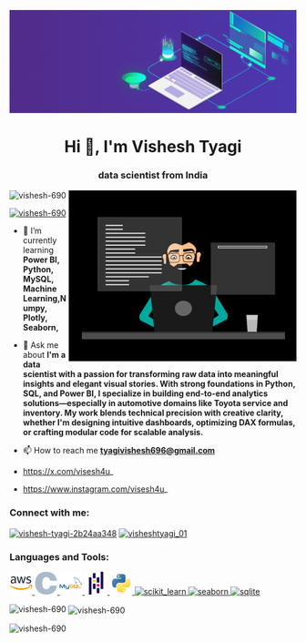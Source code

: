 ![logo](https://github.com/codewithkryptora/CodeWithKryptora/blob/main/header_gif.gif)
<h1 align="center">Hi 👋, I'm Vishesh Tyagi</h1>
<h3 align="center">data scientist from India</h3>

<img align="right" alt="Kryptora" width="400" src="https://github.com/codewithkryptora/CodeWithKryptora/blob/main/programmer.gif">

<p align="left"> <img src="https://komarev.com/ghpvc/?username=vishesh-690&label=Profile%20views&color=0e75b6&style=flat" alt="vishesh-690" /> </p>

<p align="left"> <a href="https://github.com/ryo-ma/github-profile-trophy"><img src="https://github-profile-trophy.vercel.app/?username=vishesh-690" alt="vishesh-690" /></a> </p>

- 🌱 I’m currently learning **Power BI, Python, MySQL, Machine Learning,Numpy, Plotly, Seaborn,**

- 💬 Ask me about **I'm a data scientist with a passion for transforming raw data into meaningful insights and elegant visual stories. With strong foundations in Python, SQL, and Power BI, I specialize in building end-to-end analytics solutions—especially in automotive domains like Toyota service and inventory. My work blends technical precision with creative clarity, whether I'm designing intuitive dashboards, optimizing DAX formulas, or crafting modular code for scalable analysis.**

- 📫 How to reach me **tyagivishesh696@gmail.com**
- https://x.com/visesh4u_
- https://www.instagram.com/visesh4u_

<h3 align="left">Connect with me:</h3>
<p align="left">
<a href="https://linkedin.com/in/vishesh-tyagi-2b24aa348" target="blank"><img align="center" src="https://raw.githubusercontent.com/rahuldkjain/github-profile-readme-generator/master/src/images/icons/Social/linked-in-alt.svg" alt="vishesh-tyagi-2b24aa348" height="30" width="40" /></a>
<a href="https://kaggle.com/visheshtyagi_01" target="blank"><img align="center" src="https://raw.githubusercontent.com/rahuldkjain/github-profile-readme-generator/master/src/images/icons/Social/kaggle.svg" alt="visheshtyagi_01" height="30" width="40" /></a>
</p>

<h3 align="left">Languages and Tools:</h3>
<p align="left"> <a href="https://aws.amazon.com" target="_blank" rel="noreferrer"> <img src="https://raw.githubusercontent.com/devicons/devicon/master/icons/amazonwebservices/amazonwebservices-original-wordmark.svg" alt="aws" width="40" height="40"/> </a> <a href="https://www.cprogramming.com/" target="_blank" rel="noreferrer"> <img src="https://raw.githubusercontent.com/devicons/devicon/master/icons/c/c-original.svg" alt="c" width="40" height="40"/> </a> <a href="https://www.mysql.com/" target="_blank" rel="noreferrer"> <img src="https://raw.githubusercontent.com/devicons/devicon/master/icons/mysql/mysql-original-wordmark.svg" alt="mysql" width="40" height="40"/> </a> <a href="https://pandas.pydata.org/" target="_blank" rel="noreferrer"> <img src="https://raw.githubusercontent.com/devicons/devicon/2ae2a900d2f041da66e950e4d48052658d850630/icons/pandas/pandas-original.svg" alt="pandas" width="40" height="40"/> </a> <a href="https://www.python.org" target="_blank" rel="noreferrer"> <img src="https://raw.githubusercontent.com/devicons/devicon/master/icons/python/python-original.svg" alt="python" width="40" height="40"/> </a> <a href="https://scikit-learn.org/" target="_blank" rel="noreferrer"> <img src="https://upload.wikimedia.org/wikipedia/commons/0/05/Scikit_learn_logo_small.svg" alt="scikit_learn" width="40" height="40"/> </a> <a href="https://seaborn.pydata.org/" target="_blank" rel="noreferrer"> <img src="https://seaborn.pydata.org/_images/logo-mark-lightbg.svg" alt="seaborn" width="40" height="40"/> </a> <a href="https://www.sqlite.org/" target="_blank" rel="noreferrer"> <img src="https://www.vectorlogo.zone/logos/sqlite/sqlite-icon.svg" alt="sqlite" width="40" height="40"/> </a> </p>

<p><img align="left" src="https://github-readme-stats.vercel.app/api/top-langs?username=vishesh-690&show_icons=true&locale=en&layout=compact" alt="vishesh-690" /></p>

<p>&nbsp;<img align="center" src="https://github-readme-stats.vercel.app/api?username=vishesh-690&show_icons=true&locale=en" alt="vishesh-690" /></p>

<p><img align="center" src="https://github-readme-streak-stats.herokuapp.com/?user=vishesh-690&" alt="vishesh-690" /></p>

